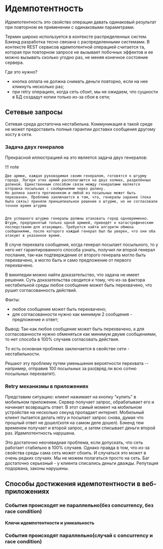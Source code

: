 # Идемпотентность

Идемпотентность это свойство операции давать одинаковый результат при повторном ее применении с одинаковыми параметрами.

Термин широко используется в контексте распределенных систем. Бэкенд разработка тесно связана с распределенными системами.
В контексте REST сервисов идемпотентной операцией считается та, которая при повторном запросе не вызывает побочных эффектов и ее можно вызывать сколько угодно раз, не меняя конечное состояние сервера.

Где это нужно? 

* кнопка оплата не должна снимать деньги повторно, если на нее кликнуть несколько раз;
* при retry операциях, когда сеть сбоит, мы не ожидаем, что сущности в БД создадут копии только из-за сбоя в сети;


## Сетевые запросы

Сетевая среда достаточна нестабильна. Коммуникация в такой среде не может предоставить полные гарантии доставки сообщения другому хосту в сети.

### Задача двух генералов
Прекрасной иллюстрацией на это является задача двух генералов:

!!! note

    Две армии, каждая руководимая своим генералом, готовятся к штурму города. Лагеря этих армий располагаются на двух холмах, разделённых долиной. Единственным способом связи между генералами является отправка посыльных с сообщениями через долину. 
    Но долина занята противником и любой из посыльных может быть перехвачен. Проблема заключается в том, что, генералы заранее (пока была связь) приняли принципиальное решение о штурме, но не согласовали точное время штурма


    Для успешного штурма генералы должны атаковать город одновременно. Штурм, предпринятый только одной армией, приведёт к катастрофическим последствиям для атакующих. Требуется найти алгоритм обмена сообщениями, после которого каждый генерал был бы уверен, что они оба атакуют в указанное время. 


В случе перехвата сообщения, когда генерал посылает посыльного, то у него нет гарантированного способа узнать, получил ли второй генерал послание, так-как 
подтверждение от второго генерала могло быть перехвачено, а могло быть и само предложение от первого перехвачено.

В википедии можно найти доказательство, что задача не имеет решения. Суть доказательства сводится к тому, что из-за фактора нестабильной среды любое сообщение может быть перехвачено, что рушит согласованность действий.

Факты:

* любое сообщение может быть перехвачено;
* для согласованности нужно как минимум 2 сообщения - предложение и ответ;

Вывод:
    Так-как любое сообщение может быть перехвачено, а для согласованности нужно обменяться как минимум двумя сообщениями, то нет способа в 100% случаев согласовать действия.

То есть основная проблема заключается в свойстве сети - нестабильности.


Решают эту проблему путем уменьшения вероятности перехвата -- например, отправив 100 посыльных за раз(вряд ли всю сотню посыльных перехватят).


### Retry механизмы в приложениях

Представим ситуацию: клиент нажимает на кнопку "купить" в мобильном приложении. Сервер получает запрос, обрабатывает его и начинает возвращать ответ.
В этот самый момент на мобильном устройстве на несколько секунд пропадает интернет. Мобильный клиент пытается делать retry и посылает запрос снова, думая 
что прошлый ответ не дошел(хотя на самом деле дошел). Бэкенд тем временем получает и второй запрос, а затем списывает деньги второй раз. Идемпотентность нарушена. 

Это достаточно неочевидная проблема, если допускать, что сеть работает стабильно в 100% случаев. Однако правда в том, что из-за свойства среды сама сеть может сбоить. И случаться это может в очень редких случаях. Мы не можем полагаться просто на сеть.
Баг достаточно серьезный - у клиента списались деньги дважды. Репутация подорвана, законы нарушены.

## Способы достижения идемпотентности в веб-приложениях

### События происходят не параллельно(без concurrency, без race condition)



#### Ключи идемпотентности и уникальность


### События происходят параллельно(случай с concurrency и race condition) 





